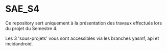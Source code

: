 # SAE_S4

Ce repository sert uniquement à la présentation des travaux effectués lors du projet du Semestre 4.

Les 3 'sous-projets' vous sont accessibles via les branches yasmf, api et incidandroid.

